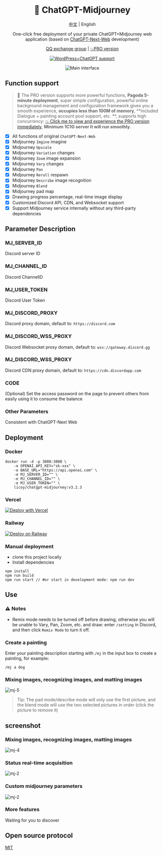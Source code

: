 <div align="center">

<h1 align="center">🍭 ChatGPT-Midjourney</h1>

[中文](./README.md) | English

One-click free deployment of your private ChatGPT+Midjourney web application (based on [ChatGPT-Next-Web](https://github.com/Yidadaa/ChatGPT-Next-Web) development)

[QQ exchange group](https://github.com/Licoy/ChatGPT-Midjourney/issues/30) | [💥PRO version](https://github.com/Licoy/ChatGPT-Midjourney-Pro)

[![WordPress+ChatGPT support](https://img.shields.io/badge/WordPress-AIGC%20deployment-red.svg?logo=wordpress&logoColor=red)](https://github.com/Licoy/wordpress-theme-puock)

![Main interface](./docs/images/cover.png)

</div>

## Function support
> 🍭 The PRO version supports more powerful functions, **Pagoda 5-minute deployment**, super simple configuration, powerful online background management and configuration framework gives you a smooth experience, **occupies less than 100M of memory**, **included Dialogue + painting account pool support, etc. **, supports high concurrency: [💥 Click me to view and experience the PRO version immediately](https://github.com/Licoy/ChatGPT-Midjourney-Pro), **Minimum 1C1G server It will run smoothly**.

- [x] All functions of original `ChatGPT-Next-Web`
- [x] Midjourney `Imgine` imagine
- [x] Midjourney `Upscale`
- [x] Midjourney `Variation` changes
- [x] Midjourney `Zoom` image expansion
- [x] Midjourney `Vary` changes
- [x] Midjourney `Pan`
- [x] Midjourney `Reroll` respawn
- [x] Midjourney `Describe` image recognition
- [x] Midjourney `Blend`
- [x] Midjourney pad map
- [x] Drawing progress percentage, real-time image display
- [x] Customized Discord API, CDN, and Websocket support
- [x] Support Midjourney service internally without any third-party dependencies

## Parameter Description
### MJ_SERVER_ID
Discord server ID
### MJ_CHANNEL_ID
Discord ChannelID
### MJ_USER_TOKEN
Discord User Token
### MJ_DISCORD_PROXY
Discord proxy domain, default to: `https://discord.com`
### MJ_DISCORD_WSS_PROXY
Discord Websocket proxy domain, default to: `wss://gateway.discord.gg`
### MJ_DISCORD_WSS_PROXY
Discord CDN proxy domain, default to: `https://cdn.discordapp.com`
### CODE
(Optional) Set the access password on the page to prevent others from easily using it to consume the balance
### Other Parameters
Consistent with ChatGPT-Next Web

## Deployment
### Docker
```shell
docker run -d -p 3000:3000 \
    -e OPENAI_API_KEY="sk-xxx" \
    -e BASE_URL="https://api.openai.com" \
    -e MJ_SERVER_ID="" \
    -e MJ_CHANNEL_ID="" \
    -e MJ_USER_TOKEN="" \
    licoy/chatgpt-midjourney:v3.2.3
```
### Vercel
[![Deploy with Vercel](https://vercel.com/button)](https://vercel.com/new/clone?repository-url=https%3A%2F%2Fgithub.com%2FLicoy%2FChatGPT-Midjourney&env=OPENAI_API_KEY&env=MJ_SERVER_ID&env=MJ_CHANNEL_ID&env=MJ_USER_TOKEN&env=CODE&project-name=chatgpt-midjourney&repository-name=ChatGPT-Midjourney)
### Railway
[![Deploy on Railway](https://railway.app/button.svg)](https://railway.app/template/1g6vDL?referralCode=vvEj-K)
### Manual deployment
- clone this project locally
- Install dependencies
```shell
npm install
npm run build
npm run start // #or start in development mode: npm run dev
```
## Use
### ⚠ Notes
- Remix mode needs to be turned off before drawing, otherwise you will be unable to Vary, Pan, Zoom, etc. and draw: enter `/setting` in Discord, and then click `Remix Mode` to turn it off.
### Create a painting
Enter your painting description starting with `/mj` in the input box to create a painting, for example:
```
/mj a dog
```
### Mixing images, recognizing images, and matting images
![mj-5](./docs/images/mj-5.png)
> Tip: The pad mode/describe mode will only use the first picture, and the blend mode will use the two selected pictures in order (click the picture to remove it)

## screenshot
### Mixing images, recognizing images, matting images
![mj-4](./docs/images/mj-4.png)
### Status real-time acquisition
![mj-2](./docs/images/mj-1.png)
### Custom midjourney parameters
![mj-2](./docs/images/mj-2.png)
### More features
Waiting for you to discover

## Open source protocol
[MIT](./LICENSE)